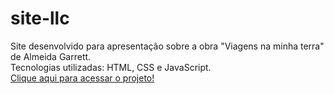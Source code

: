 # site-llc
Site desenvolvido para apresentação sobre a obra "Viagens na minha terra" de Almeida Garrett.
<br>
Tecnologias utilizadas: HTML, CSS e JavaScript.
<br>
[Clique aqui para acessar o projeto!]()
